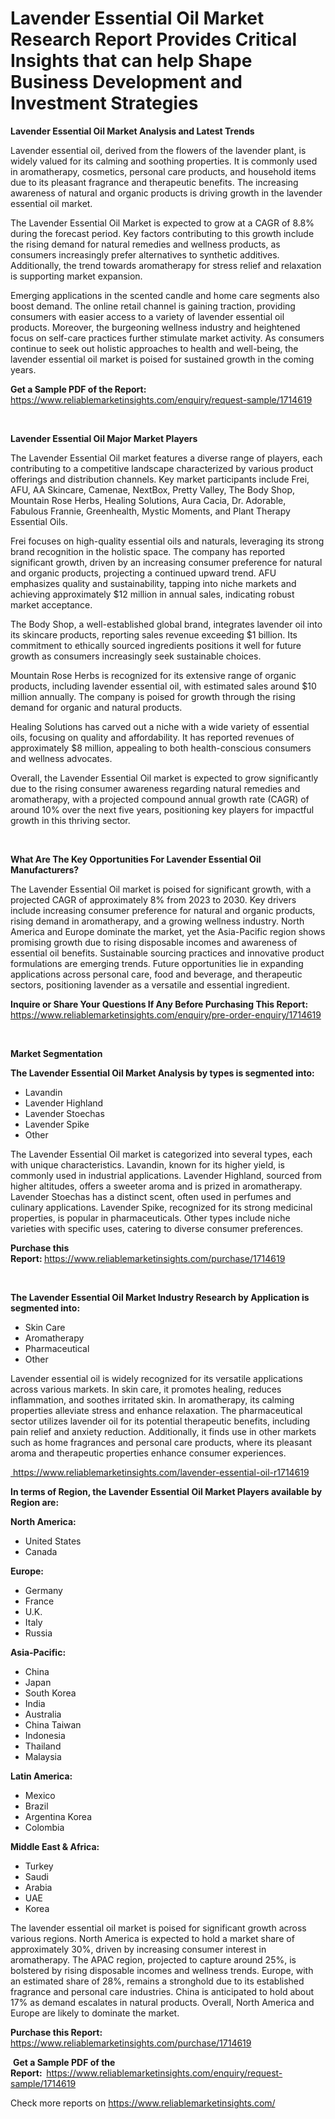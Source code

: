 <p><h1>Lavender Essential Oil Market Research Report Provides Critical Insights that can help Shape Business Development and Investment Strategies</h1></p><p><strong>Lavender Essential Oil Market Analysis and Latest Trends</strong></p>
<p><p>Lavender essential oil, derived from the flowers of the lavender plant, is widely valued for its calming and soothing properties. It is commonly used in aromatherapy, cosmetics, personal care products, and household items due to its pleasant fragrance and therapeutic benefits. The increasing awareness of natural and organic products is driving growth in the lavender essential oil market.</p><p>The Lavender Essential Oil Market is expected to grow at a CAGR of 8.8% during the forecast period. Key factors contributing to this growth include the rising demand for natural remedies and wellness products, as consumers increasingly prefer alternatives to synthetic additives. Additionally, the trend towards aromatherapy for stress relief and relaxation is supporting market expansion.</p><p>Emerging applications in the scented candle and home care segments also boost demand. The online retail channel is gaining traction, providing consumers with easier access to a variety of lavender essential oil products. Moreover, the burgeoning wellness industry and heightened focus on self-care practices further stimulate market activity. As consumers continue to seek out holistic approaches to health and well-being, the lavender essential oil market is poised for sustained growth in the coming years.</p></p>
<p><strong>Get a Sample PDF of the Report:&nbsp;</strong> <a href="https://www.reliablemarketinsights.com/enquiry/request-sample/1714619?utm_campaign=2624&utm_medium=2&utm_source=Github&utm_content=ia&utm_term=28032025&utm_id=lavender-essential-oil">https://www.reliablemarketinsights.com/enquiry/request-sample/1714619</a></p>
<p>&nbsp;</p>
<p><strong>Lavender Essential Oil Major Market Players</strong></p>
<p><p>The Lavender Essential Oil market features a diverse range of players, each contributing to a competitive landscape characterized by various product offerings and distribution channels. Key market participants include Frei, AFU, AA Skincare, Camenae, NextBox, Pretty Valley, The Body Shop, Mountain Rose Herbs, Healing Solutions, Aura Cacia, Dr. Adorable, Fabulous Frannie, Greenhealth, Mystic Moments, and Plant Therapy Essential Oils.</p><p>Frei focuses on high-quality essential oils and naturals, leveraging its strong brand recognition in the holistic space. The company has reported significant growth, driven by an increasing consumer preference for natural and organic products, projecting a continued upward trend. AFU emphasizes quality and sustainability, tapping into niche markets and achieving approximately $12 million in annual sales, indicating robust market acceptance.</p><p>The Body Shop, a well-established global brand, integrates lavender oil into its skincare products, reporting sales revenue exceeding $1 billion. Its commitment to ethically sourced ingredients positions it well for future growth as consumers increasingly seek sustainable choices.</p><p>Mountain Rose Herbs is recognized for its extensive range of organic products, including lavender essential oil, with estimated sales around $10 million annually. The company is poised for growth through the rising demand for organic and natural products.</p><p>Healing Solutions has carved out a niche with a wide variety of essential oils, focusing on quality and affordability. It has reported revenues of approximately $8 million, appealing to both health-conscious consumers and wellness advocates.</p><p>Overall, the Lavender Essential Oil market is expected to grow significantly due to the rising consumer awareness regarding natural remedies and aromatherapy, with a projected compound annual growth rate (CAGR) of around 10% over the next five years, positioning key players for impactful growth in this thriving sector.</p></p>
<p>&nbsp;</p>
<p><strong>What Are The Key Opportunities For Lavender Essential Oil Manufacturers?</strong></p>
<p><p>The Lavender Essential Oil market is poised for significant growth, with a projected CAGR of approximately 8% from 2023 to 2030. Key drivers include increasing consumer preference for natural and organic products, rising demand in aromatherapy, and a growing wellness industry. North America and Europe dominate the market, yet the Asia-Pacific region shows promising growth due to rising disposable incomes and awareness of essential oil benefits. Sustainable sourcing practices and innovative product formulations are emerging trends. Future opportunities lie in expanding applications across personal care, food and beverage, and therapeutic sectors, positioning lavender as a versatile and essential ingredient.</p></p>
<p><strong>Inquire or Share Your Questions If Any Before Purchasing This Report:</strong> <a href="https://www.reliablemarketinsights.com/enquiry/pre-order-enquiry/1714619?utm_campaign=2624&utm_medium=2&utm_source=Github&utm_content=ia&utm_term=28032025&utm_id=lavender-essential-oil">https://www.reliablemarketinsights.com/enquiry/pre-order-enquiry/1714619</a></p>
<p>&nbsp;</p>
<p><strong>Market Segmentation</strong></p>
<p><strong>The Lavender Essential Oil Market Analysis by types is segmented into:</strong></p>
<p><ul><li>Lavandin</li><li>Lavender Highland</li><li>Lavender Stoechas</li><li>Lavender Spike</li><li>Other</li></ul></p>
<p><p>The Lavender Essential Oil market is categorized into several types, each with unique characteristics. Lavandin, known for its higher yield, is commonly used in industrial applications. Lavender Highland, sourced from higher altitudes, offers a sweeter aroma and is prized in aromatherapy. Lavender Stoechas has a distinct scent, often used in perfumes and culinary applications. Lavender Spike, recognized for its strong medicinal properties, is popular in pharmaceuticals. Other types include niche varieties with specific uses, catering to diverse consumer preferences.</p></p>
<p><strong>Purchase this Report:&nbsp;</strong><a href="https://www.reliablemarketinsights.com/purchase/1714619?utm_campaign=2624&utm_medium=2&utm_source=Github&utm_content=ia&utm_term=28032025&utm_id=lavender-essential-oil">https://www.reliablemarketinsights.com/purchase/1714619</a></p>
<p>&nbsp;</p>
<p><strong>The Lavender Essential Oil Market Industry Research by Application is segmented into:</strong></p>
<p><ul><li>Skin Care</li><li>Aromatherapy</li><li>Pharmaceutical</li><li>Other</li></ul></p>
<p><p>Lavender essential oil is widely recognized for its versatile applications across various markets. In skin care, it promotes healing, reduces inflammation, and soothes irritated skin. In aromatherapy, its calming properties alleviate stress and enhance relaxation. The pharmaceutical sector utilizes lavender oil for its potential therapeutic benefits, including pain relief and anxiety reduction. Additionally, it finds use in other markets such as home fragrances and personal care products, where its pleasant aroma and therapeutic properties enhance consumer experiences.</p></p>
<p><a href="https://www.reliablemarketinsights.com/lavender-essential-oil-r1714619?utm_campaign=2624&utm_medium=2&utm_source=Github&utm_content=ia&utm_term=28032025&utm_id=lavender-essential-oil">&nbsp;https://www.reliablemarketinsights.com/lavender-essential-oil-r1714619</a></p>
<p><strong>In terms of Region, the Lavender Essential Oil Market Players available by Region are:</strong></p>
<p>
    <p> <strong> North America: </strong>
        <ul>
            <li>United States</li>
            <li>Canada</li>
        </ul>
        </p> 
    <p> <strong> Europe: </strong>
        <ul>
            <li>Germany</li>
            <li>France</li>
            <li>U.K.</li>
            <li>Italy</li>
            <li>Russia</li>
        </ul>
        </p> 
    <p> <strong> Asia-Pacific: </strong>
        <ul>
            <li>China</li>
            <li>Japan</li>
            <li>South Korea</li>
            <li>India</li>
            <li>Australia</li>
            <li>China Taiwan</li>
            <li>Indonesia</li>
            <li>Thailand</li>
            <li>Malaysia</li>
        </ul>
        </p> 
    <p> <strong> Latin America: </strong>
        <ul>
            <li>Mexico</li>
            <li>Brazil</li>
            <li>Argentina Korea</li>
            <li>Colombia</li>
        </ul>
        </p> 
    <p> <strong> Middle East & Africa: </strong>
        <ul>
            <li>Turkey</li>
            <li>Saudi</li>
            <li>Arabia</li>
            <li>UAE</li>
            <li>Korea</li>
        </ul>
    </p>
    </p>
<p><p>The lavender essential oil market is poised for significant growth across various regions. North America is expected to hold a market share of approximately 30%, driven by increasing consumer interest in aromatherapy. The APAC region, projected to capture around 25%, is bolstered by rising disposable incomes and wellness trends. Europe, with an estimated share of 28%, remains a stronghold due to its established fragrance and personal care industries. China is anticipated to hold about 17% as demand escalates in natural products. Overall, North America and Europe are likely to dominate the market.</p></p>
<p><strong>Purchase this Report: </strong><a href="https://www.reliablemarketinsights.com/purchase/1714619?utm_campaign=2624&utm_medium=2&utm_source=Github&utm_content=ia&utm_term=28032025&utm_id=lavender-essential-oil">https://www.reliablemarketinsights.com/purchase/1714619</a></p>
<p>&nbsp;<strong>Get a Sample PDF of the Report:&nbsp;&nbsp;</strong><a href="https://www.reliablemarketinsights.com/enquiry/request-sample/1714619?utm_campaign=2624&utm_medium=2&utm_source=Github&utm_content=ia&utm_term=28032025&utm_id=lavender-essential-oil">https://www.reliablemarketinsights.com/enquiry/request-sample/1714619</a></p>
<p><strong></strong></p>
<p>Check more reports on <a href="https://www.reliablemarketinsights.com/?utm_campaign=2624&utm_medium=2&utm_source=Github&utm_content=ia&utm_term=28032025&utm_id=lavender-essential-oil">https://www.reliablemarketinsights.com/</a></p>